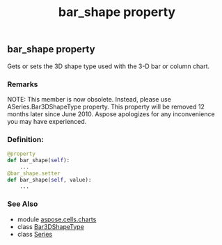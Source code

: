 ﻿---
title: bar_shape property
second_title: Aspose.Cells for Python via .NET API References
description: 
type: docs
weight: 60
url: /aspose.cells.charts/series/bar_shape/
is_root: false
---

## bar_shape property


Gets or sets the 3D shape type used with the 3-D bar or column chart.

### Remarks 


NOTE: This member is now obsolete. Instead, 
please use ASeries.Bar3DShapeType property. 
This property will be removed 12 months later since June 2010. 
Aspose apologizes for any inconvenience you may have experienced.
### Definition:
```python
@property
def bar_shape(self):
    ...
@bar_shape.setter
def bar_shape(self, value):
    ...
```

### See Also
* module [aspose.cells.charts](../../)
* class [Bar3DShapeType](/cells/python-net/aspose.cells.charts/bar3dshapetype)
* class [Series](/cells/python-net/aspose.cells.charts/series)

